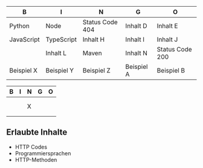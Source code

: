 | B           | I            | N               | G          | O               |
|-------------|--------------|-----------------|------------|-----------------|
| Python      | Node         | Status Code 404 | Inhalt D   | Inhalt E        |
| JavaScript  | TypeScript   | Inhalt H        | Inhalt I   | Inhalt J        |
|             | Inhalt L     | Maven           | Inhalt N   | Status Code 200 |
| Beispiel X  | Beispiel Y   | Beispiel Z      | Beispiel A | Beispiel B      |



| B | I | N | G | O |
|---|---|---|---|---|
|  |   |   |   |   |
|   |   |   |   |   |
|   |   | X |   |   |
|   |   |   |   |   |
|   |   |   |   |   |

## Erlaubte Inhalte
- HTTP Codes
- Programmiersprachen
- HTTP-Methoden

